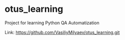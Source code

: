 # otus_learning

Project for learning Python QA Automatization

Link: https://github.com/VasiliyMilyaev/otus_learning.git
